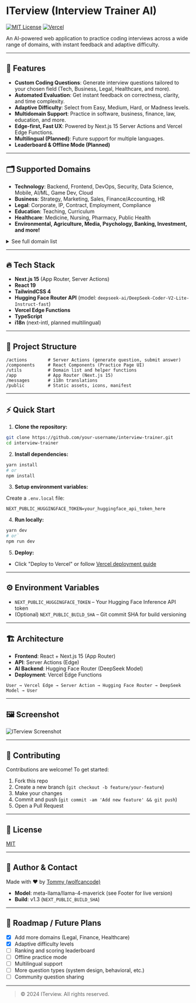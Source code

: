 # ITerview (Interview Trainer AI)

[![MIT License](https://img.shields.io/badge/license-MIT-blue.svg)](LICENSE)
[![Vercel](https://vercelbadge.vercel.app/api/tommy-les-projects-571efea9/iterview)](https://vercel.com/tommy-les-projects-571efea9/iterview)

An AI-powered web application to practice coding interviews across a wide range of domains, with instant feedback and adaptive difficulty.

---

## 🌟 Features

- **Custom Coding Questions**: Generate interview questions tailored to your chosen field (Tech, Business, Legal, Healthcare, and more).
- **Automated Evaluation**: Get instant feedback on correctness, clarity, and time complexity.
- **Adaptive Difficulty**: Select from Easy, Medium, Hard, or Madness levels.
- **Multidomain Support**: Practice in software, business, finance, law, education, and more.
- **Edge-first, Fast UX**: Powered by Next.js 15 Server Actions and Vercel Edge Functions.
- **Multilingual (Planned)**: Future support for multiple languages.
- **Leaderboard & Offline Mode (Planned)**

---

## 🗂️ Supported Domains

- **Technology**: Backend, Frontend, DevOps, Security, Data Science, Mobile, AI/ML, Game Dev, Cloud
- **Business**: Strategy, Marketing, Sales, Finance/Accounting, HR
- **Legal**: Corporate, IP, Contract, Employment, Compliance
- **Education**: Teaching, Curriculum
- **Healthcare**: Medicine, Nursing, Pharmacy, Public Health
- **Environmental, Agriculture, Media, Psychology, Banking, Investment, and more!**

<details>
<summary>See full domain list</summary>

(See `utils/constants/domain.ts` for all supported domains and subdomains.)

</details>

---

## 🔥 Tech Stack

- **Next.js 15** (App Router, Server Actions)
- **React 19**
- **TailwindCSS 4**
- **Hugging Face Router API** (model: `deepseek-ai/DeepSeek-Coder-V2-Lite-Instruct-fast`)
- **Vercel Edge Functions**
- **TypeScript**
- **i18n** (next-intl, planned multilingual)

---

## 📁 Project Structure

```
/actions        # Server Actions (generate question, submit answer)
/components     # React Components (Practice Page UI)
/utils          # Domain list and helper functions
/app            # App Router (Next.js 15)
/messages       # i18n translations
/public         # Static assets, icons, manifest
```

---

## ⚡ Quick Start

1. **Clone the repository:**

```bash
git clone https://github.com/your-username/interview-trainer.git
cd interview-trainer
```

2. **Install dependencies:**

```bash
yarn install
# or
npm install
```

3. **Setup environment variables:**

Create a `.env.local` file:

```env
NEXT_PUBLIC_HUGGINGFACE_TOKEN=your_huggingface_api_token_here
```

4. **Run locally:**

```bash
yarn dev
# or`
npm run dev
```

5. **Deploy:**
- Click "Deploy to Vercel" or follow [Vercel deployment guide](https://vercel.com/)

---

## ⚙️ Environment Variables

- `NEXT_PUBLIC_HUGGINGFACE_TOKEN` – Your Hugging Face Inference API token
- (Optional) `NEXT_PUBLIC_BUILD_SHA` – Git commit SHA for build versioning

---

## 🏗️ Architecture

- **Frontend**: React + Next.js 15 (App Router)
- **API**: Server Actions (Edge)
- **AI Backend**: Hugging Face Router (DeepSeek Model)
- **Deployment**: Vercel Edge Functions

```
User → Vercel Edge → Server Action → Hugging Face Router → DeepSeek Model → User
```

---

## 🖼️ Screenshot

![ITerview Screenshot](https://github.com/user-attachments/assets/70e975d1-b16f-40c1-8ce4-fded8f2b0994)

---

## 🤝 Contributing

Contributions are welcome! To get started:

1. Fork this repo
2. Create a new branch (`git checkout -b feature/your-feature`)
3. Make your changes
4. Commit and push (`git commit -am 'Add new feature' && git push`)
5. Open a Pull Request

---

## 📜 License

[MIT](LICENSE)

---

## 👤 Author & Contact

Made with ❤️ by [Tommy (wolfcancode)](https://www.linkedin.com/in/wolfcancode/)

- **Model**: meta-llama/llama-4-maverick (see Footer for live version)
- **Build**: v1.3 (`NEXT_PUBLIC_BUILD_SHA`)

---

## 🚀 Roadmap / Future Plans

- [x] Add more domains (Legal, Finance, Healthcare)
- [x] Adaptive difficulty levels
- [ ] Ranking and scoring leaderboard
- [ ] Offline practice mode
- [ ] Multilingual support
- [ ] More question types (system design, behavioral, etc.)
- [ ] Community question sharing

---

> © 2024 ITerview. All rights reserved.

